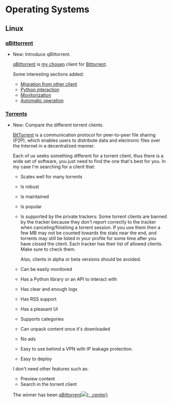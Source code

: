 # Operating Systems

## Linux

### [qBittorrent](qbittorrent.md)

* New: Introduce qBittorrent.

    [qBittorrent](https://www.qbittorrent.org/) is [my chosen](torrents.md) client
    for [Bittorrent](https://en.wikipedia.org/wiki/BitTorrent).
    
    Some interesting sections added:
    
    * [Migration from other client](qbittorrent.md#Migration-from-other-client)
    * [Python interaction](qbittorrent.md#Python-interaction)
    * [Monitorization](qbittorrent.md#Monitorization)
    * [Automatic operation](qbittorrent.md#Automatic-operation)

### [Torrents](torrents.md)

* New: Compare the different torrent clients.

    [BitTorrent](https://en.wikipedia.org/wiki/BitTorrent) is a communication
    protocol for peer-to-peer file sharing (P2P), which enables users to distribute
    data and electronic files over the Internet in a decentralized manner.
    
    Each of us seeks something different for a torrent client, thus there is a wide
    set of software, you just need to find the one that's best for you. In my case
    I'm searching for a client that:
    
    - Scales well for many torrents
    
    - Is robust
    
    - Is maintained
    
    - Is popular
    
    - Is supported by the private trackers: Some torrent clients are banned by the
      tracker because they don't report correctly to the tracker when
      canceling/finishing a torrent session. If you use them then a few MB may not
      be counted towards the stats near the end, and torrents may still be listed in
      your profile for some time after you have closed the client. Each tracker has
      their list of allowed clients. Make sure to check them.
    
      Also, clients in alpha or beta versions should be avoided.
    
    - Can be easily monitored
    
    - Has a Python library or an API to interact with
    
    - Has clear and enough logs
    
    - Has RSS support
    
    - Has a pleasant UI
    
    - Supports categories
    
    - Can unpack content once it's downloaded
    
    - No ads
    
    - Easy to use behind a VPN with IP leakage protection.
    
    - Easy to deploy
    
    I don't need other features such as:
    
    - Preview content
    - Search in the torrent client
    
    The winner has been [qBittorrent](qbittorrent.md)[![](not-by-ai.svg){: .center}](https://notbyai.fyi)
